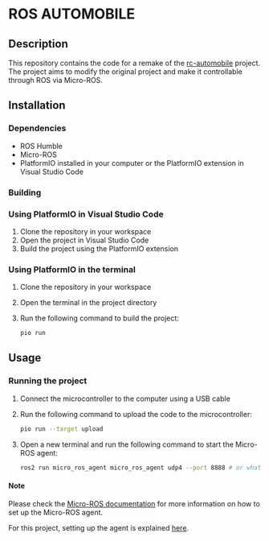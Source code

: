 # ROS AUTOMOBILE

## Description

This repository contains the code for a remake of the [rc-automobile](https://github.com/SmallBotic/rc-automobile) project. The project aims to modify the original project and make it controllable through ROS via Micro-ROS.

## Installation

### Dependencies

- ROS Humble
- Micro-ROS
- PlatformIO installed in your computer or the PlatformIO extension in Visual Studio Code

### Building

### Using PlatformIO in Visual Studio Code

1. Clone the repository in your workspace
2. Open the project in Visual Studio Code
3. Build the project using the PlatformIO extension

### Using PlatformIO in the terminal

1. Clone the repository in your workspace
2. Open the terminal in the project directory
3. Run the following command to build the project:

    ```bash
    pio run
    ```

## Usage

### Running the project

1. Connect the microcontroller to the computer using a USB cable
2. Run the following command to upload the code to the microcontroller:

    ```bash
    pio run --target upload
    ```

3. Open a new terminal and run the following command to start the Micro-ROS agent:

    ```bash
    ros2 run micro_ros_agent micro_ros_agent udp4 --port 8888 # or whatever you specified in Credentials.h
    ```

#### Note

Please check the [Micro-ROS documentation](https://micro.ros.org/docs/tutorials/core/first_application_linux/) for more information on how to set up the Micro-ROS agent.

For this project, setting up the agent is explained [here](https://github.com/jetsup/SimpleHacks/blob/master/ros/micro_ros_basic_agent.md).
